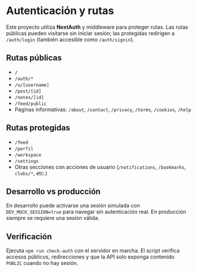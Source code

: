 # Autenticación y rutas

Este proyecto utiliza **NextAuth** y middleware para proteger rutas. Las rutas públicas pueden visitarse sin iniciar sesión; las protegidas redirigen a `/auth/login` (también accesible como `/auth/signin`).

## Rutas públicas

- `/`
- `/auth/*`
- `/u/[username]`
- `/post/[id]`
- `/notes/[id]`
- `/feed/public`
- Páginas informativas: `/about`, `/contact`, `/privacy`, `/terms`, `/cookies`, `/help`

## Rutas protegidas

- `/feed`
- `/perfil`
- `/workspace`
- `/settings`
- Otras secciones con acciones de usuario (`/notifications`, `/bookmarks`, `clubs/*`, etc.)

## Desarrollo vs producción

En desarrollo puede activarse una sesión simulada con `DEV_MOCK_SESSION=true` para navegar sin autenticación real. En producción siempre se requiere una sesión válida.

## Verificación

Ejecuta `npm run check-auth` con el servidor en marcha. El script verifica accesos públicos, redirecciones y que la API solo exponga contenido `PUBLIC` cuando no hay sesión.
